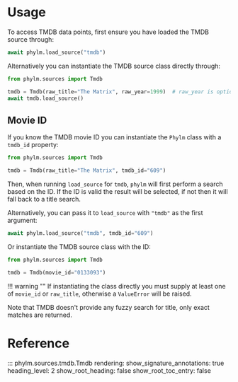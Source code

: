 # Usage

To access TMDB data points, first ensure you have loaded the TMDB source
through:

```python
await phylm.load_source("tmdb")
```

Alternatively you can instantiate the TMDB source class directly through:

```python
from phylm.sources import Tmdb

tmdb = Tmdb(raw_title="The Matrix", raw_year=1999)  # raw_year is optional
await tmdb.load_source()
```

## Movie ID

If you know the TMDB movie ID you can instantiate the `Phylm` class with a `tmdb_id`
property:

```python
from phylm.sources import Tmdb

tmdb = Tmdb(raw_title="The Matrix", tmdb_id="609")
```

Then, when running `load_source` for `tmdb`, `phylm` will first perform a search based
on the ID. If the ID is valid the result will be selected, if not then it will fall back
to a title search.

Alternatively, you can pass it to `load_source` with `"tmdb"` as the first argument:

```python
await phylm.load_source("tmdb", tmdb_id="609")
```

Or instantiate the TMDB source class with the ID:

```python
from phylm.sources import Tmdb

tmdb = Tmdb(movie_id="0133093")
```

!!! warning ""
    If instantiating the class directly you must supply at least one of `movie_id`
    or `raw_title`, otherwise a `ValueError` will be raised.

Note that TMDB doesn't provide any fuzzy search for title, only exact matches are
returned.

# Reference

::: phylm.sources.tmdb.Tmdb
    rendering:
      show_signature_annotations: true
      heading_level: 2
      show_root_heading: false
      show_root_toc_entry: false
